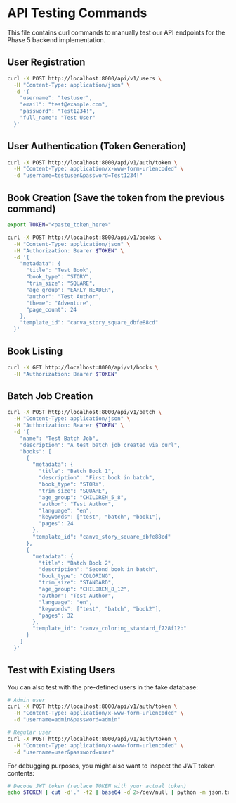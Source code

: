 # API Testing Commands

This file contains curl commands to manually test our API endpoints for the Phase 5 backend implementation.

## User Registration

```bash
curl -X POST http://localhost:8000/api/v1/users \
  -H "Content-Type: application/json" \
  -d '{
    "username": "testuser",
    "email": "test@example.com",
    "password": "Test1234!",
    "full_name": "Test User"
  }'
```

## User Authentication (Token Generation)

```bash
curl -X POST http://localhost:8000/api/v1/auth/token \
  -H "Content-Type: application/x-www-form-urlencoded" \
  -d "username=testuser&password=Test1234!"
```

## Book Creation (Save the token from the previous command)

```bash
export TOKEN="<paste_token_here>"

curl -X POST http://localhost:8000/api/v1/books \
  -H "Content-Type: application/json" \
  -H "Authorization: Bearer $TOKEN" \
  -d '{
    "metadata": {
      "title": "Test Book",
      "book_type": "STORY",
      "trim_size": "SQUARE",
      "age_group": "EARLY_READER",
      "author": "Test Author",
      "theme": "Adventure",
      "page_count": 24
    },
    "template_id": "canva_story_square_dbfe88cd"
  }'
```

## Book Listing

```bash
curl -X GET http://localhost:8000/api/v1/books \
  -H "Authorization: Bearer $TOKEN"
```

## Batch Job Creation

```bash
curl -X POST http://localhost:8000/api/v1/batch \
  -H "Content-Type: application/json" \
  -H "Authorization: Bearer $TOKEN" \
  -d '{
    "name": "Test Batch Job",
    "description": "A test batch job created via curl",
    "books": [
      {
        "metadata": {
          "title": "Batch Book 1",
          "description": "First book in batch",
          "book_type": "STORY", 
          "trim_size": "SQUARE",
          "age_group": "CHILDREN_5_8",
          "author": "Test Author",
          "language": "en",
          "keywords": ["test", "batch", "book1"],
          "pages": 24
        },
        "template_id": "canva_story_square_dbfe88cd"
      },
      {
        "metadata": {
          "title": "Batch Book 2",
          "description": "Second book in batch",
          "book_type": "COLORING",
          "trim_size": "STANDARD",
          "age_group": "CHILDREN_8_12",
          "author": "Test Author",
          "language": "en", 
          "keywords": ["test", "batch", "book2"],
          "pages": 32
        },
        "template_id": "canva_coloring_standard_f728f12b"
      }
    ]
  }'
```

## Test with Existing Users

You can also test with the pre-defined users in the fake database:

```bash
# Admin user
curl -X POST http://localhost:8000/api/v1/auth/token \
  -H "Content-Type: application/x-www-form-urlencoded" \
  -d "username=admin&password=admin"

# Regular user
curl -X POST http://localhost:8000/api/v1/auth/token \
  -H "Content-Type: application/x-www-form-urlencoded" \
  -d "username=user&password=user"
```

For debugging purposes, you might also want to inspect the JWT token contents:

```bash
# Decode JWT token (replace TOKEN with your actual token)
echo $TOKEN | cut -d'.' -f2 | base64 -d 2>/dev/null | python -m json.tool
```
